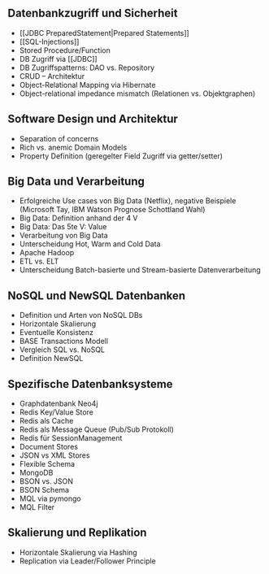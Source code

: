 ## Datenbankzugriff und Sicherheit

- [[JDBC PreparedStatement|Prepared Statements]]
- [[SQL-Injections]]
- Stored Procedure/Function
- DB Zugriff via [[JDBC]]
- DB Zugriffspatterns: DAO vs. Repository
- CRUD – Architektur
- Object-Relational Mapping via Hibernate
- Object-relational impedance mismatch (Relationen vs. Objektgraphen)

## Software Design und Architektur

- Separation of concerns
- Rich vs. anemic Domain Models
- Property Definition (geregelter Field Zugriff via getter/setter)

## Big Data und Verarbeitung

- Erfolgreiche Use cases von Big Data (Netflix), negative Beispiele (Microsoft Tay, IBM Watson Prognose Schottland Wahl)
- Big Data: Definition anhand der 4 V
- Big Data: Das 5te V: Value
- Verarbeitung von Big Data
- Unterscheidung Hot, Warm and Cold Data
- Apache Hadoop
- ETL vs. ELT
- Unterscheidung Batch-basierte und Stream-basierte Datenverarbeitung

## NoSQL und NewSQL Datenbanken

- Definition und Arten von NoSQL DBs
- Horizontale Skalierung
- Eventuelle Konsistenz
- BASE Transactions Modell
- Vergleich SQL vs. NoSQL
- Definition NewSQL

## Spezifische Datenbanksysteme

- Graphdatenbank Neo4j
- Redis Key/Value Store
- Redis als Cache
- Redis als Message Queue (Pub/Sub Protokoll)
- Redis für SessionManagement
- Document Stores
- JSON vs XML Stores
- Flexible Schema
- MongoDB
- BSON vs. JSON
- BSON Schema
- MQL via pymongo
- MQL Filter

## Skalierung und Replikation

- Horizontale Skalierung via Hashing
- Replication via Leader/Follower Principle
